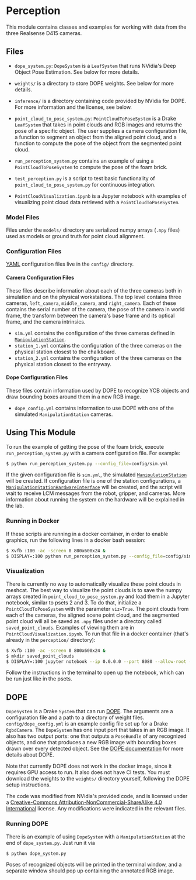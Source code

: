 # Perception

This module contains classes and examples for working with data from the three
Realsense D415 cameras.

## Files
- `dope_system.py`: `DopeSystem` is a `LeafSystem` that runs NVidia's Deep 
Object Pose Estimation. See below for more details.

- `weights/` is a directory to store DOPE weights. See below for more details.

- `inference/` is a directory containing code provided by NVidia for DOPE. For
more information and the license, see below.

- `point_cloud_to_pose_system.py`: `PointCloudToPoseSystem` is a Drake 
`LeafSystem` that takes in point clouds and RGB images and returns the pose of 
a specific object. The user supplies a camera configuration file, a function to 
segment an object from the aligned point cloud, and a function to compute the 
pose of the object from the segmented point cloud.
- `run_perception_system.py` contains an example of using a 
`PointCloudToPoseSystem` to compute the pose of the foam brick.
- `test_perception.py` is a script to test basic functionality of 
`point_cloud_to_pose_system.py` for continuous integration.
- `PointCloudVisualization.ipynb` is a Jupyter notebook with examples of 
visualizing point cloud data retrieved with a `PointCloudToPoseSystem`.

### Model Files
Files under the `models/` directory are serialized numpy arrays (`.npy` files) 
used as models or ground truth for point cloud alignment.

### Configuration Files
[YAML](https://learn.getgrav.org/advanced/yaml) configuration files live in the 
`config/` directory.

#### Camera Configuration Files
These files describe information about each of the three cameras both in 
simulation and on the physical workstations. The top level contains three 
cameras, `left_camera`, `middle_camera`, and `right_camera`. Each of these 
contains the serial number of the camera, the pose of the camera in world 
frame, the transform between the camera's base frame and its optical frame, 
and the camera intrinsics.

- `sim.yml` contains the configuration of the three cameras defined in 
[`ManipulationStation`](
https://drake.mit.edu/doxygen_cxx/classdrake_1_1examples_1_1manipulation__station_1_1_manipulation_station.html).
- `station_1.yml` contains the configuration of the three cameras on the 
physical station closest to the chalkboard.
- `station_2.yml` contains the configuration of the three cameras on the 
physical station closest to the entryway.

#### Dope Configuration Files
These files contain information used by DOPE to recognize YCB objects and draw
bounding boxes around them in a new RGB image.

- `dope_config.yml` contains information to use DOPE with one of the simulated
`ManipulationStation` cameras.

## Using This Module
To run the example of getting the pose of the foam brick, execute 
`run_perception_system.py` with a camera configuration file. For example:

```sh
$ python run_perception_system.py --config_file=config/sim.yml
```

If the given configuration file is `sim.yml`, the simulated 
[`ManipulationStation`](
https://drake.mit.edu/doxygen_cxx/classdrake_1_1examples_1_1manipulation__station_1_1_manipulation_station.html) 
will be created. If configuration file is one of the station configurations, 
a [`ManipulationStationHardwareInterface`](
https://drake.mit.edu/doxygen_cxx/classdrake_1_1examples_1_1manipulation__station_1_1_manipulation_station_hardware_interface.html) 
will be created, and the script will wait to receive LCM messages from the 
robot, gripper, and cameras. More information about running the system on the 
hardware will be explained in the lab.

### Running in Docker
If these scripts are running in a docker container, in order to enable graphics,
 run the following lines in a docker bash session:

```sh
$ Xvfb :100 -ac -screen 0 800x600x24 &
$ DISPLAY=:100 python run_perception_system.py --config_file=config/sim.yml
```

### Visualization
There is currently no way to automatically visualize these point clouds in 
meshcat. The best way to visualize the point clouds is to save the numpy arrays 
created in `point_cloud_to_pose_system.py` and load them in a Jupyter notebook, 
similar to psets 2 and 3. To do that, initialize a `PointCloudToPoseSystem` 
with the parameter `viz=True`. The point clouds from each of the cameras, the 
aligned scene point cloud, and the segmented point cloud will all be saved as 
`.npy` files under a directory called `saved_point_clouds`. Examples of 
viewing them are in `PointCloudVisualization.ipynb`. To run that file in a 
docker container (that's already in the `perception/` directory):

```sh
$ Xvfb :100 -ac -screen 0 800x600x24 &
$ mkdir saved_point_clouds
$ DISPLAY=:100 jupyter notebook --ip 0.0.0.0 --port 8080 --allow-root --no-browser
```

Follow the instructions in the terminal to open up the notebook, which can be 
run just like in the psets.

## DOPE
`DopeSystem` is a Drake `System` that can run 
[DOPE](https://github.com/NVlabs/Deep_Object_Pose). The arguments are a 
configuration file and a path to a directory of weight files. 
`config/dope_config.yml` is an example config file set up for a 
Drake `RgbdCamera`. The `DopeSystem` has one input port that takes in an RGB 
image. It also has two output ports: one that outputs a `PoseBundle` of any 
recognized objects, and one that produces a new RGB image with bounding boxes 
drawn over every detected object. See the 
[DOPE documentation](https://github.com/NVlabs/Deep_Object_Pose) for more 
details about DOPE.

Note that currently DOPE does not work in the docker image, since it requires 
GPU access to run. It also does not have CI tests. You must download the 
weights to the `weights/` directory yourself, following the DOPE setup 
instructions.

The code was modified from NVidia's provided code, and is licensed under a 
[Creative-Commons Attribution-NonCommercial-ShareAlike 4.0 International](
https://creativecommons.org/licenses/by-nc-sa/4.0/legalcode) license. Any 
modifications were indicated in the relevant files.

### Running DOPE
There is an example of using `DopeSystem` with a `ManipulationStation` at the 
end of `dope_system.py`. Just run it via
```sh
$ python dope_system.py
```
Poses of recognized objects will be printed in the terminal window, and a 
separate window should pop up containing the annotated RGB image.